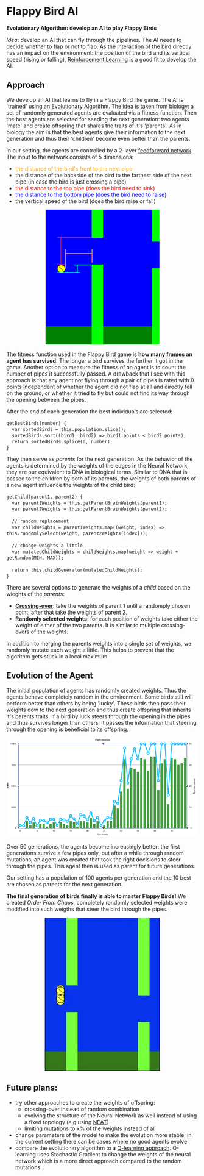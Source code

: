 # Flappy Bird AI
**Evolutionary Algorithm: develop an AI to play Flappy Birds**

*Idea*: develop an AI that can fly through the pipelines. The AI needs to decide whether to flap or not to flap. As the interaction of the bird directly has an impact on the environment: the position of the bird and its vertical speed (rising or falling), [Reinforcement Learning](https://en.wikipedia.org/wiki/Reinforcement_learning) is a good fit to develop the AI. 

## Approach
We develop an AI that learns to fly in a Flappy Bird like game. The AI is 'trained' using an [Evolutionary Algorithm](https://en.wikipedia.org/wiki/Evolutionary_algorithm). The idea is taken from biology: a set of randomly generated agents are evaluated via a fitness function. Then the best agents are selected for seeding the next generation: two agents 'mate' and create offspring that shares the traits of it's 'parents'. As in biology the aim is that the best agents give their information to the next generation and thus their 'children' become even better than the parents.

In our setting, the agents are controlled by a 2-layer [feedforward network](https://en.wikipedia.org/wiki/Feedforward_neural_network). The input to the network consists of 5 dimensions: 
* <span style="color:orange">the distance of the bird's front to the next pipe</span>
* the distance of the backside of the bird to the farthest side of the next pipe (in case the bird is just crossing a pipe)
* <span style="color:red">the distance to the top pipe (does the bird need to sink)</span>
* <span style="color:blue">the distance to the bottom pipe (does the bird need to raise)</span>
* the vertical speed of the bird (does the bird raise or fall)

<p align="center">
    <img src="analysis/birdView.png" alt="Bird View" />
</p>

The fitness function used in the Flappy Bird game is **how many frames an agent has survived**. The longer a bird survives the further it got in the game. Another option to measure the fitness of an agent is to count the number of pipes it successfully passed. A drawback that I see with this approach is that any agent not flying through a pair of pipes is rated with 0 points independent of whether the agent did not flap at all and directly fell on the ground, or whether it tried to fly but could not find its way through the opening between the pipes.

After the end of each generation the best individuals are selected:
```(javascript)
getBestBirds(number) {
  var sortedBirds = this.population.slice();
  sortedBirds.sort((bird1, bird2) => bird1.points < bird2.points);
  return sortedBirds.splice(0, number);
}
```

They then serve as *parents* for the next generation. As the behavior of the agents is determined by the weights of the edges in the Neural Network, they are our equivalent to DNA in biological terms. Similar to DNA that is passed to the children by both of its parents, the weights of both parents of a new agent influence the weights of the child bird:

```(javascript)
getChild(parent1, parent2) {
  var parent1Weights = this.getParentBrainWeights(parent1);
  var parent2Weights = this.getParentBrainWeights(parent2);

  // random replacement
  var childWeights = parent1Weights.map((weight, index) => this.randomlySelect(weight, parent2Weights[index]));

  // change weights a little
  var mutatedChildWeights = childWeights.map(weight => weight + getRandom(MIN, MAX));

  return this.childGenerator(mutatedChildWeights);
}
```

There are several options to generate the weights of a *child* based on the wieghts of the *parents*:
* [**Crossing-over**](https://de.wikipedia.org/wiki/Crossing-over): take the weights of parent 1 until a randomply chosen point, after that take the weights of parent 2.
* **Randomly selected weights**: for each position of weights take either the weight of either of the two parents. It is similar to multiple crossing-overs of the weights.

In addition to merging the parents weights into a single set of weights, we randomly mutate each weight a little. This helps to prevent that the algorithm gets stuck in a local maximum.

## Evolution of the Agent
The initial population of agents has randomly created weights. Thus the agents behave completely random in the environment. Some birds still will perform better than others by being 'lucky'. These birds then pass their weights dow to the next generation and thus create offspring that inherits it's parents traits. If a bird by luck steers through the opening in the pipes and thus survives longer than others, it passes the information that steering through the opening is beneficial to its offspring.

<p align="center">
    <img src="analysis/performance.png" alt="Agent performance" width="800px" />
</p>

Over 50 generations, the agents become increasingly better: the first generations survive a few pipes only, but after a while through random mutations, an agent was created that took the right decisions to steer through the pipes. This agent then is used as parent for future generations. 

Our setting has a population of 100 agents per generation and the 10 best are chosen as parents for the next generation.

**The final generation of birds finally is able to master Flappy Birds!** We created *Order From Chaos*, completely randomly selected weights were modified into such weigths that steer the bird through the pipes.

<p align="center">
    <img src="analysis/finalGeneration.gif" alt="Final Generation" />
</p>

## Future plans:
* try other approaches to create the weights of offspring: 
  * crossing-over instead of random combination
  * evolving the structure of the Neural Network as well instead of using a fixed topology (e.g using [NEAT](https://de.wikipedia.org/wiki/NeuroEvolution_of_Augmented_Topologies))
  * limiting mutations to x% of the weights instead of all
* change parameters of the model to make the evolution more stable, in the current setting there can be cases where no good agents evolve
* compare the evolutionary algorithm to a [Q-learning approach](https://towardsdatascience.com/a-beginners-guide-to-q-learning-c3e2a30a653c). Q-learning uses Stochastic Gradient to change the weights of the neural network which is a more direct approach compared to the random mutations.
